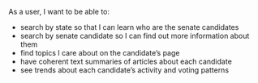 As a user, I want to be able to:
- search by state so that I can learn who are the senate candidates
- search by senate candidate so I can find out more information about them
- find topics I care about on the candidate’s page
- have coherent text summaries of articles about each candidate
- see trends about each candidate’s activity and voting patterns
